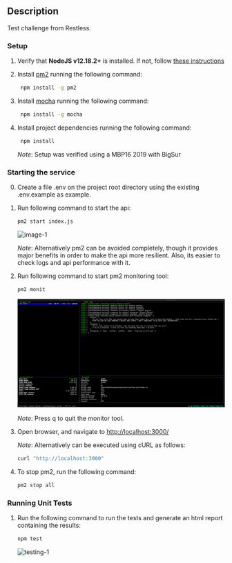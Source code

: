 ## Description

Test challenge from Restless.

### Setup

1. Verify that **NodeJS v12.18.2+** is installed. If not, follow [these instructions](https://nodejs.org/en/download/)
2. Install [pm2](https://pm2.keymetrics.io/) running the following command:

   ```bash
    npm install -g pm2
   ```

3. Install [mocha](https://mochajs.org/) running the following command:

   ```bash
    npm install -g mocha
   ```

4. Install project dependencies running the following command:

   ```bash
    npm install
   ```

    *Note*: Setup was verified using a MBP16 2019 with BigSur

### Starting the service

0. Create a file .env on the project root directory using the existing .env.example as example.

1. Run following command to start the api:

      ```bash
    pm2 start index.js
   ```

   ![image-1](/docs/starting-step-1-1.png)

   *Note*: Alternatively pm2 can be avoided completely, though it provides major benefits in order to make the api more resilient. Also, its easier to check logs and api performance with it.

2. Run following command to start pm2 monitoring tool:

      ```bash
    pm2 monit
   ```

   ![image-2](/docs/starting-step-2-1.png)

   *Note*: Press q to quit the monitor tool.

3. Open browser, and navigate to <http://localhost:3000/>

    *Note*: Alternatively can be executed using cURL as follows:

    ```bash
    curl "http://localhost:3000"
   ```

4. To stop pm2, run the following command:

    ```bash
    pm2 stop all
   ```

### Running Unit Tests

1. Run the following command to run the tests and generate an html report containing the results:

    ```bash
    npm test
   ```

   ![testing-1](/docs/testing-1-1.png)
